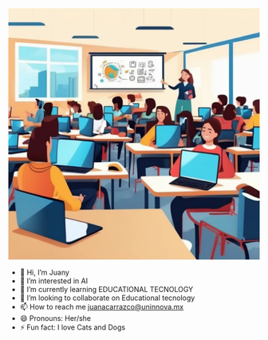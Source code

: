 <img  src="portada.jpg">




- 👋 Hi, I’m Juany
- 👀 I’m interested in AI
- 🌱 I’m currently learning EDUCATIONAL TECNOLOGY
- 💞️ I’m looking to collaborate on Educational tecnology
- 📫 How to reach me juanacarrazco@uninnova.mx
- 😄 Pronouns: Her/she
- ⚡ Fun fact: I love Cats and Dogs
